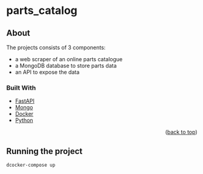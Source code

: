 # parts_catalog

<!-- ABOUT THE PROJECT -->
## About
The projects consists of 3 components:
* a web scraper of an online parts catalogue
* a MongoDB database to store parts data
* an API to expose the data



### Built With

* [FastAPI](https://fastapi.tiangolo.com/)
* [Mongo](https://www.mongodb.com/atlas/database)
* [Docker](https://www.docker.com/)
* [Python](https://www.python.org/)

<p align="right">(<a href="#top">back to top</a>)</p>



<!-- GETTING STARTED -->
## Running the project
  ```sh
  dcocker-compose up
  ```






